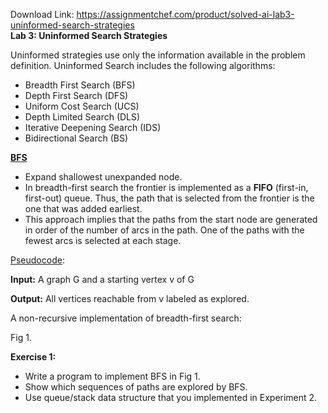Download Link: https://assignmentchef.com/product/solved-ai-lab3-uninformed-search-strategies
<br>
<strong>Lab 3:</strong><strong> Uninformed Search Strategies </strong>

Uninformed strategies use only the information available in the problem definition. Uninformed Search includes the following algorithms:

<ul>

 <li>Breadth First Search (BFS)</li>

 <li>Depth First Search (DFS)</li>

 <li>Uniform Cost Search (UCS)</li>

 <li>Depth Limited Search (DLS)</li>

 <li>Iterative Deepening Search (IDS)</li>

 <li>Bidirectional Search (BS)</li>

</ul>

<strong><u>BFS</u> </strong>

<ul>

 <li>Expand shallowest unexpanded node.</li>

 <li>In breadth-first search the frontier is implemented as a <strong>FIFO</strong> (first-in, first-out) queue. Thus, the path that is selected from the frontier is the one that was added earliest.</li>

 <li>This approach implies that the paths from the start node are generated in order of the number of arcs in the path. One of the paths with the fewest arcs is selected at each stage.</li>

</ul>

<u>Pseudocode</u>:

<strong>Input:</strong> A graph G and a starting vertex v of G

<strong>Output:</strong> All vertices reachable from v labeled as explored.

A non-recursive implementation of breadth-first search:







Fig 1.

<strong>Exercise 1: </strong>

<ul>

 <li>Write a program to implement BFS in Fig 1.</li>

 <li>Show which sequences of paths are explored by BFS.</li>

 <li>Use queue/stack data structure that you implemented in Experiment 2.</li>

</ul>





